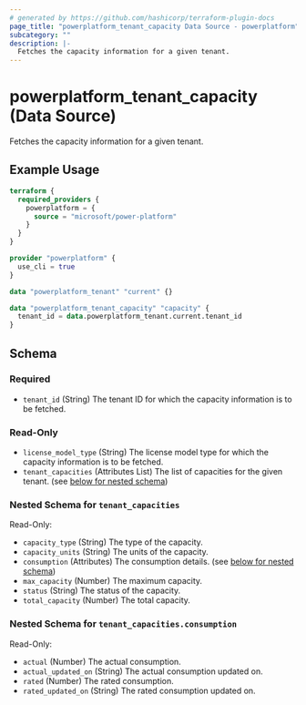 ```yaml
---
# generated by https://github.com/hashicorp/terraform-plugin-docs
page_title: "powerplatform_tenant_capacity Data Source - powerplatform"
subcategory: ""
description: |-
  Fetches the capacity information for a given tenant.
---
```


# powerplatform_tenant_capacity (Data Source)

Fetches the capacity information for a given tenant.

## Example Usage

```terraform
terraform {
  required_providers {
    powerplatform = {
      source = "microsoft/power-platform"
    }
  }
}

provider "powerplatform" {
  use_cli = true
}

data "powerplatform_tenant" "current" {}

data "powerplatform_tenant_capacity" "capacity" {
  tenant_id = data.powerplatform_tenant.current.tenant_id
}
```

<!-- schema generated by tfplugindocs -->
## Schema

### Required

- `tenant_id` (String) The tenant ID for which the capacity information is to be fetched.

### Read-Only

- `license_model_type` (String) The license model type for which the capacity information is to be fetched.
- `tenant_capacities` (Attributes List) The list of capacities for the given tenant. (see [below for nested schema](#nestedatt--tenant_capacities))

<a id="nestedatt--tenant_capacities"></a>
### Nested Schema for `tenant_capacities`

Read-Only:

- `capacity_type` (String) The type of the capacity.
- `capacity_units` (String) The units of the capacity.
- `consumption` (Attributes) The consumption details. (see [below for nested schema](#nestedatt--tenant_capacities--consumption))
- `max_capacity` (Number) The maximum capacity.
- `status` (String) The status of the capacity.
- `total_capacity` (Number) The total capacity.

<a id="nestedatt--tenant_capacities--consumption"></a>
### Nested Schema for `tenant_capacities.consumption`

Read-Only:

- `actual` (Number) The actual consumption.
- `actual_updated_on` (String) The actual consumption updated on.
- `rated` (Number) The rated consumption.
- `rated_updated_on` (String) The rated consumption updated on.
